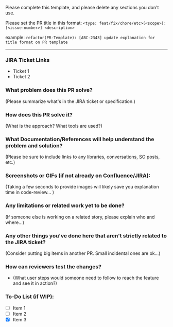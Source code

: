 Please complete this template, and please delete any sections you don't use.

Please set the PR title in this format: `<type: feat/fix/chore/etc>(<scope>): [<issue-number>] <description>`

example: `refactor(PR-Template): [ABC-2343] update explanation for title format on PR template`

--------
### JIRA Ticket Links
* Ticket 1
* Ticket 2

### What problem does this PR solve?
(Please summarize what's in the JIRA ticket or specification.)

### How does this PR solve it?
(What is the approach? What tools are used?)

### What Documentation/References will help understand the problem and solution?
(Please be sure to include links to any libraries, conversations, SO posts, etc.)

### Screenshots or GIFs (if not already on Confluence/JIRA):
(Taking a few seconds to provide images will likely save you explanation time in code-review... )

### Any limitations or related work yet to be done?
(If someone else is working on a related story, please explain who and where...)

### Any other things you've done here that aren't strictly related to the JIRA ticket?
(Consider putting big items in another PR. Small incidental ones are ok...)

### How can reviewers test the changes?
* (What user steps would someone need to follow to reach the feature and see it in action?)

### To-Do List (if WIP):
* [ ] Item 1
* [ ] Item 2
* [x] Item 3
